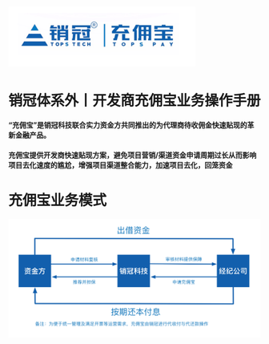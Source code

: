# ![](/assets/import.png销冠)

# 销冠体系外丨开发商充佣宝业务操作手册

#### “充佣宝”是销冠科技联合实力资金方共同推出的为代理商待收佣金快速贴现的革新金融产品。

#### 充佣宝提供开发商快速贴现方案，避免项目营销/渠道资金申请周期过长从而影响项目去化速度的尴尬，增强项目渠道整合能力，加速项目去化，回笼资金

# 充佣宝业务模式

![](/assets/import.png业务模式)

